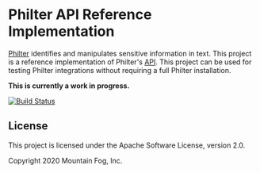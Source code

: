 # Philter API Reference Implementation

[Philter](https://www.mtnfog.com/products/philter/) identifies and manipulates sensitive information in text. This project is a reference implementation of Philter's [API](https://philter.mtnfog.com/api/). This project can be used for testing Philter integrations without requiring a full Philter installation.

**This is currently a work in progress.**

[![Build Status](https://travis-ci.org/mtnfog/philter-api-ref.svg?branch=master)](https://travis-ci.org/mtnfog/philter-api-ref)

## License

This project is licensed under the Apache Software License, version 2.0.

Copyright 2020 Mountain Fog, Inc.